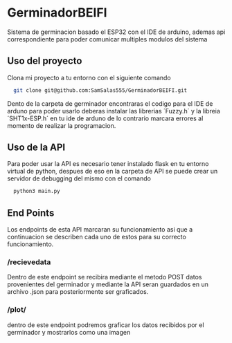 # GerminadorBEIFI
Sistema de germinacion basado el ESP32 con el IDE de arduino, ademas api correspondiente para poder comunicar multiples modulos del sistema
## Uso del proyecto

Clona mi proyecto a tu entorno con el siguiente comando

```bash
  git clone git@github.com:SamSalas555/GerminadorBEIFI.git
```
Dento de la carpeta de germinador encontraras el codigo para el IDE de arduno para poder usarlo deberas instalar las librerias ´Fuzzy.h´ y la libreia ´SHT1x-ESP.h´ en tu ide de arduno de lo contrario marcara errores al momento de realizar la programacion.
## Uso de la API
Para poder usar la API es necesario tener instalado flask en tu entorno virtual de python, despues de eso en la carpeta de API se puede crear un servidor de debugging del mismo con el comando 
```bash
  python3 main.py
```
## End Points
Los endpoints de esta API marcaran su funcionamiento asi que a continuacion se describen cada uno de estos para su correcto funcionamiento.
### /recievedata
Dentro de este endpoint se recibira mediante el metodo POST datos provenientes del germinador y mediante la API seran guardados en un archivo .json para posteriormente ser graficados.
### /plot/<variable>
dentro de este endpoint podremos graficar los datos recibidos por el germinador y mostrarlos como una imagen 

